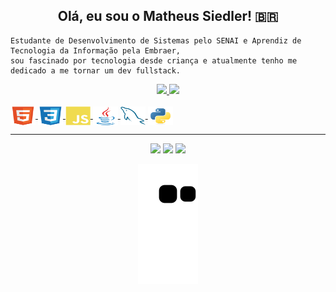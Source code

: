 <h2 align="center">
Olá, eu sou o Matheus Siedler! 🇧🇷
</h2>

```
Estudante de Desenvolvimento de Sistemas pelo SENAI e Aprendiz de Tecnologia da Informação pela Embraer,
sou fascinado por tecnologia desde criança e atualmente tenho me dedicado a me tornar um dev fullstack.
```

<div align="center">
  <a href="https://github.com/matheussiedler">
  <img height="140em" src="https://github-readme-stats.vercel.app/api?username=matheussiedler&show_icons=true&theme=algolia&include_all_commits=true&count_private=true"/>
  <img height="100em" src="https://github-readme-stats.vercel.app/api/top-langs/?username=matheussiedler&layout=compact&langs_count=7&theme=algolia"/>
</div>
<div style="display: inline_block"><br>
  <img align="center" alt="Siedler-HTML" height="30" width="40" src="https://raw.githubusercontent.com/devicons/devicon/master/icons/html5/html5-original.svg">
  <img align="center" alt="Siedler-CSS" height="30" width="40" src="https://raw.githubusercontent.com/devicons/devicon/master/icons/css3/css3-original.svg">
  <img align="center" alt="Siedler-Js" height="30" width="40" src="https://raw.githubusercontent.com/devicons/devicon/master/icons/javascript/javascript-plain.svg">
  <img align="center" alt="Siedler-Java" height="30" width="40"  src="https://raw.githubusercontent.com/devicons/devicon/master/icons/java/java-original.svg">
  <img align="center" alt="Siedler-MySql" height="30" width="40" src="https://raw.githubusercontent.com/devicons/devicon/master/icons/mysql/mysql-original.svg">
  <img align="center" alt="Siedler-Python" height="30" width="40" src="https://raw.githubusercontent.com/devicons/devicon/master/icons/python/python-original.svg">
</div>
<hr>
<div align="center"> 
  <a href="https://www.linkedin.com/in/matheus-siedler-9583b0214/" target="_blank"><img src="https://img.shields.io/badge/-LinkedIn-%230077B5?style=for-the-badge&logo=linkedin&logoColor=white" target="_blank"></a> 
  <a href="https://instagram.com/matheussiedler" target="_blank"><img src="https://img.shields.io/badge/-Instagram-%23E4405F?style=for-the-badge&logo=instagram&logoColor=white" target="_blank"></a>
  <a href = "mailto:contatorafaballerini@gmail.com"><img src="https://img.shields.io/badge/-Gmail-%23333?style=for-the-badge&logo=gmail&logoColor=white" target="_blank"></a>
 
  ![Snake animation](https://github.com/rafaballerini/rafaballerini/blob/output/github-contribution-grid-snake.svg)
</div>
